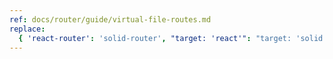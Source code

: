 ```yaml
---
ref: docs/router/guide/virtual-file-routes.md
replace:
  { 'react-router': 'solid-router', "target: 'react'": "target: 'solid'" }
---
```

